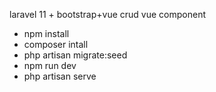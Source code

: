 laravel 11 + bootstrap+vue
crud vue component

- npm install
- composer intall
- php artisan migrate:seed
- npm run dev
- php artisan serve
